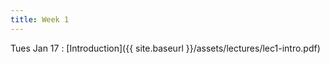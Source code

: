 ```yaml
---
title: Week 1
---
```


Tues Jan 17
: [Introduction]({{ site.baseurl }}/assets/lectures/lec1-intro.pdf)

<!-- Thurs Jan 19
: -->
